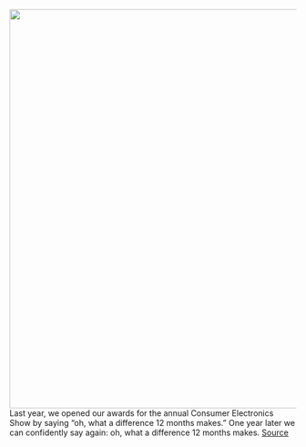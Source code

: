 <img src='https://cdn.vox-cdn.com/thumbor/9h_AQgTyGBaQR0rhtJwnOKlqWcc=/0x0:3000x2000/1200x675/filters:focal(1242x792:1722x1272)/cdn.vox-cdn.com/uploads/chorus_image/image/68678257/VRG_ILLO_4375_TheVergeAwards_CES_2021.0.jpg' width='700px' /><br/>
Last year, we opened our awards for the annual Consumer Electronics Show by saying “oh, what a difference 12 months makes.” One year later we can confidently say again: oh, what a difference 12 months makes.
<a href='https://www.theverge.com/2021/1/16/22231489/ces-2021-verge-awards-best-laptop-tv-tech-pc-concept-gadget'> Source <a/>
